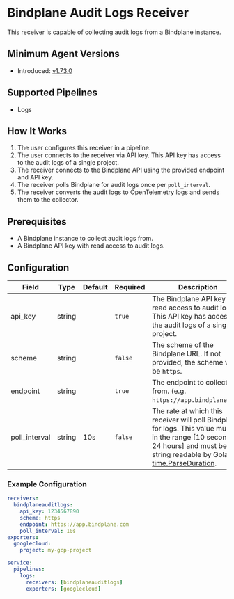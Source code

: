 # Bindplane Audit Logs Receiver

This receiver is capable of collecting audit logs from a Bindplane instance.

## Minimum Agent Versions

- Introduced: [v1.73.0](https://github.com/observIQ/bindplane-otel-collector/releases/tag/v1.73.0)

## Supported Pipelines

- Logs

## How It Works

1. The user configures this receiver in a pipeline.
2. The user connects to the receiver via API key. This API key has access to the audit logs of a single project.
3. The receiver connects to the Bindplane API using the provided endpoint and API key.
4. The receiver polls Bindplane for audit logs once per `poll_interval`.
5. The receiver converts the audit logs to OpenTelemetry logs and sends them to the collector.

## Prerequisites

- A Bindplane instance to collect audit logs from.
- A Bindplane API key with read access to audit logs.

## Configuration

| Field         | Type   | Default | Required | Description                                                                                                                                                                                                                  |
| ------------- | ------ | ------- | -------- | ---------------------------------------------------------------------------------------------------------------------------------------------------------------------------------------------------------------------------- |
| api_key       | string |         | `true`   | The Bindplane API key with read access to audit logs. This API key has access to the audit logs of a single project.                                                                                                         |
| scheme        | string |         | `false`  | The scheme of the Bindplane URL. If not provided, the scheme will be `https`.                                                                                                                                                |
| endpoint      | string |         | `true`   | The endpoint to collect logs from. (e.g. `https://app.bindplane.com`)                                                                                                                                                        |
| poll_interval | string | 10s     | `false`  | The rate at which this receiver will poll Bindplane for logs. This value must be in the range [10 seconds - 24 hours] and must be a string readable by Golang's [time.ParseDuration](https://pkg.go.dev/time#ParseDuration). |

### Example Configuration

```yaml
receivers:
  bindplaneauditlogs:
    api_key: 1234567890
    scheme: https
    endpoint: https://app.bindplane.com
    poll_interval: 10s
exporters:
  googlecloud:
    project: my-gcp-project

service:
  pipelines:
    logs:
      receivers: [bindplaneauditlogs]
      exporters: [googlecloud]
```
